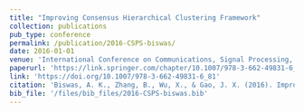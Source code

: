```yaml
---
title: "Improving Consensus Hierarchical Clustering Framework"
collection: publications
pub_type: conference
permalink: /publication/2016-CSPS-biswas/
date: 2016-01-01
venue: 'International Conference on Communications, Signal Processing, and Systems'
paperurl: 'https://link.springer.com/chapter/10.1007/978-3-662-49831-6_81'
link: 'https://doi.org/10.1007/978-3-662-49831-6_81'
citation: 'Biswas, A. K., Zhang, B., Wu, X., & Gao, J. X. (2016). Improving Consensus Hierarchical Clustering Framework. In Proceedings of the 2015 International Conference on Communications, Signal Processing, and Systems (pp. 781-791). Springer, Berlin, Heidelberg.'
bib_file: '/files/bib_files/2016-CSPS-biswas.bib'
---
```






